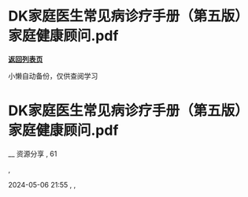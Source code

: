 # DK家庭医生常见病诊疗手册（第五版） 家庭健康顾问.pdf

[**返回列表页**](/gzh/懒人手册)

小懒自动备份，仅供查阅学习

# DK家庭医生常见病诊疗手册（第五版） 家庭健康顾问.pdf

__ 资源分享 , 61

,

2024-05-06 21:55 , ,

